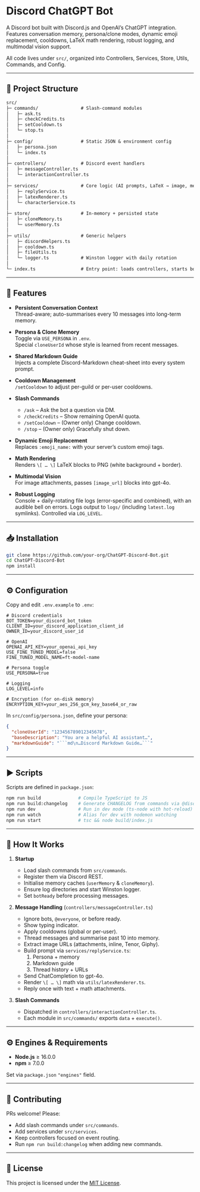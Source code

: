 # Discord ChatGPT Bot

A Discord bot built with Discord.js and OpenAI’s ChatGPT integration.  
Features conversation memory, persona/clone modes, dynamic emoji replacement, cooldowns, LaTeX math rendering, robust logging, and multimodal vision support.

All code lives under `src/`, organized into Controllers, Services, Store, Utils, Commands, and Config.

---

## 📂 Project Structure

```txt
src/
├─ commands/                # Slash-command modules
│   ├─ ask.ts
│   ├─ checkCredits.ts
│   ├─ setCooldown.ts
│   └─ stop.ts
│
├─ config/                  # Static JSON & environment config
│   ├─ persona.json
│   └─ index.ts
│
├─ controllers/             # Discord event handlers
│   ├─ messageController.ts
│   └─ interactionController.ts
│
├─ services/                # Core logic (AI prompts, LaTeX → image, memory)
│   ├─ replyService.ts
│   ├─ latexRenderer.ts
│   └─ characterService.ts
│
├─ store/                   # In-memory + persisted state
│   ├─ cloneMemory.ts
│   └─ userMemory.ts
│
├─ utils/                   # Generic helpers
│   ├─ discordHelpers.ts
│   ├─ cooldown.ts
│   ├─ fileUtils.ts
│   └─ logger.ts            # Winston logger with daily rotation
│
└─ index.ts                 # Entry point: loads controllers, starts bot
```

---

## 🚀 Features

- **Persistent Conversation Context**  
  Thread-aware; auto-summarises every 10 messages into long-term memory.

- **Persona & Clone Memory**  
  Toggle via `USE_PERSONA` in `.env`.  
  Special `cloneUserId` whose style is learned from recent messages.

- **Shared Markdown Guide**  
  Injects a complete Discord-Markdown cheat-sheet into every system prompt.

- **Cooldown Management**  
  `/setCooldown` to adjust per-guild or per-user cooldowns.

- **Slash Commands**

  - `/ask` – Ask the bot a question via DM.
  - `/checkCredits` – Show remaining OpenAI quota.
  - `/setCooldown` – (Owner only) Change cooldown.
  - `/stop` – (Owner only) Gracefully shut down.

- **Dynamic Emoji Replacement**  
  Replaces `:emoji_name:` with your server’s custom emoji tags.

- **Math Rendering**  
  Renders `\[ … \]` LaTeX blocks to PNG (white background + border).

- **Multimodal Vision**  
  For image attachments, passes `[image_url]` blocks into gpt-4o.

- **Robust Logging**  
  Console + daily-rotating file logs (error-specific and combined), with an audible bell on errors. Logs output to `logs/` (including `latest.log` symlinks). Controlled via `LOG_LEVEL`.

---

## 📥 Installation

```bash
git clone https://github.com/your-org/ChatGPT-Discord-Bot.git
cd ChatGPT-Discord-Bot
npm install
```

---

## ⚙️ Configuration

Copy and edit `.env.example` to `.env`:

```dotenv
# Discord credentials
BOT_TOKEN=your_discord_bot_token
CLIENT_ID=your_discord_application_client_id
OWNER_ID=your_discord_user_id

# OpenAI
OPENAI_API_KEY=your_openai_api_key
USE_FINE_TUNED_MODEL=false
FINE_TUNED_MODEL_NAME=ft-model-name

# Persona toggle
USE_PERSONA=true

# Logging
LOG_LEVEL=info

# Encryption (for on-disk memory)
ENCRYPTION_KEY=your_aes_256_gcm_key_base64_or_raw
```

In `src/config/persona.json`, define your persona:

````json
{
  "cloneUserId": "123456789012345678",
  "baseDescription": "You are a helpful AI assistant…",
  "markdownGuide": "```md\n…Discord Markdown Guide…```"
}
````

---

## ▶️ Scripts

Scripts are defined in `package.json`:

```bash
npm run build              # Compile TypeScript to JS
npm run build:changelog    # Generate CHANGELOG from commands via @discordx/changelog
npm run dev                # Run in dev mode (ts-node with hot-reload)
npm run watch              # Alias for dev with nodemon watching
npm run start              # tsc && node build/index.js
```

---

## 📝 How It Works

1. **Startup**

   - Load slash commands from `src/commands`.
   - Register them via Discord REST.
   - Initialise memory caches (`userMemory` & `cloneMemory`).
   - Ensure log directories and start Winston logger.
   - Set `botReady` before processing messages.

2. **Message Handling** (`controllers/messageController.ts`)

   - Ignore bots, `@everyone`, or before ready.
   - Show typing indicator.
   - Apply cooldowns (global or per-user).
   - Thread messages and summarise past 10 into memory.
   - Extract image URLs (attachments, inline, Tenor, Giphy).
   - Build prompt via `services/replyService.ts`:
     1. Persona + memory
     2. Markdown guide
     3. Thread history + URLs
   - Send ChatCompletion to gpt-4o.
   - Render `\[ … \]` math via `utils/latexRenderer.ts`.
   - Reply once with text + math attachments.

3. **Slash Commands**
   - Dispatched in `controllers/interactionController.ts`.
   - Each module in `src/commands/` exports `data` + `execute()`.

---

## ⚙️ Engines & Requirements

- **Node.js** ≥ 16.0.0
- **npm** ≥ 7.0.0

Set via `package.json` `"engines"` field.

---

## 🤝 Contributing

PRs welcome! Please:

- Add slash commands under `src/commands`.
- Add services under `src/services`.
- Keep controllers focused on event routing.
- Run `npm run build:changelog` when adding new commands.

---

## 📜 License

This project is licensed under the [MIT License](LICENSE).
